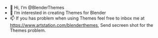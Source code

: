 - 👋 Hi, I’m @BlenderThemes
- 👀 I’m interested in creating Themes for Blender 
- 📫 If you has problem when using Themes feel free to inbox me at https://www.artstation.com/blenderthemes, Send secreen shot for the Themes problem.

<!---
BlenderThemes/BlenderThemes is a ✨ special ✨ repository because its `README.md` (this file) appears on your GitHub profile.
You can click the Preview link to take a look at your changes.
--->
